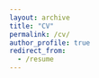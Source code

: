 ```yaml
---
layout: archive
title: "CV"
permalink: /cv/
author_profile: true
redirect_from:
  - /resume
---
```

<!--
{% include base_path %}

Education
======
* PhD in Economics, Graduate School of Arts and Sciences, Fordham University, 2018-present <br>
  Fields: International and Financial Economics  
  
* MSc in Economics, School of Economics, Symbiosis International University, 2014-16 <br>
  Specializations: International Trade and Finance, Applied Econometrics <br>
  Thesis: Trade-Growth nexus: a study of G20 countries
  
* BSc in Physics (Major), Mathematics, and Statistics, Fergusson College, University of Pune, 2011-14 <br>
  Thesis: Magnetohydrodynamics and Dynamo theory

Work experience
======
* Summer 2015: Research Assistant
  * Github University
  * Duties included: Tagging issues
  * Supervisor: Professor Git

* December 2011 - January 2011 : RAWSC Scholar
  * IUCAA, Pune
  * Radio Astronomy Winter School
-->

<!--
Skills
======
* Skill 1
* Skill 2
  * Sub-skill 2.1
  * Sub-skill 2.2
  * Sub-skill 2.3
* Skill 3

Publications
======
  <ul>{% for post in site.publications %}
    {% include archive-single-cv.html %}
  {% endfor %}</ul>
  
Talks
======
  <ul>{% for post in site.talks %}
    {% include archive-single-talk-cv.html %}
  {% endfor %}</ul>
  
Teaching
======
  <ul>{% for post in site.teaching %}
    {% include archive-single-cv.html %}
  {% endfor %}</ul>
  
Service and leadership
======
* Currently signed in to 43 different slack teams -->
